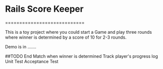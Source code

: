 # Rails Score Keeper
============================

This is a toy project where you could start a Game and play three rounds where
winner is determined by a score of 10 for 2-3 rounds.

Demo is in .......

##TODO
  End Match when winner is determined
  Track player's progress log
  Unit Test
  Acceptance Test
